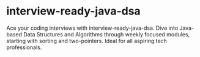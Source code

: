 # interview-ready-java-dsa
Ace your coding interviews with interview-ready-java-dsa. Dive into Java-based Data Structures and Algorithms through weekly focused modules, starting with sorting and two-pointers. Ideal for all aspiring tech professionals.
